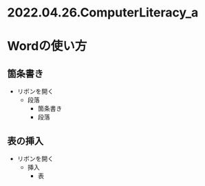 # 2022.04.26.ComputerLiteracy_a
# Wordの使い方
## 箇条書き
- リボンを開く
  - 段落
    - 箇条書き
    - 段落

## 表の挿入
- リボンを開く
  - 挿入
    - 表
